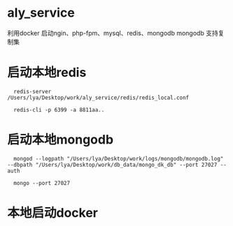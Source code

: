 # aly_service
  利用docker 启动ngin、php-fpm、mysql、redis、mongodb
  mongodb 支持复制集

# 启动本地redis
```
  redis-server /Users/lya/Desktop/work/aly_service/redis/redis_local.conf

  redis-cli -p 6399 -a 8811aa..
```
# 启动本地mongodb
```
  mongod --logpath "/Users/lya/Desktop/work/logs/mongodb/mongodb.log" --dbpath "/Users/lya/Desktop/work/db_data/mongo_dk_db" --port 27027 --auth

  mongo --port 27027 
```
# 本地启动docker
```

```
